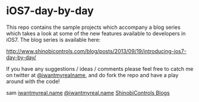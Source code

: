 iOS7-day-by-day
===============

This repo contains the sample projects which accompany a blog series which
takes a look at some of the new features available to developers in iOS7.
The blog series is available here:

http://www.shinobicontrols.com/blog/posts/2013/09/19/introducing-ios7-day-by-day/

If you have any suggestions / ideas / comments please feel free to catch me on
twitter at [@iwantmyrealname](https://twitter.com/iwantmyrealname), and do
fork the repo and have a play around with the code!

sam
[iwantmyreal.name](http://iwantmyreal.name/)
[@iwantmyreal.name](https://twitter.com/iwantmyrealname)
[ShinobiControls Blogs](http://www.shinobicontrols.com/blog/?author=sdavies)
